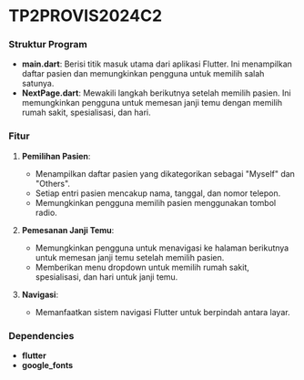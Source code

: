 # TP2PROVIS2024C2

### Struktur Program

- **main.dart**: Berisi titik masuk utama dari aplikasi Flutter. Ini menampilkan daftar pasien dan memungkinkan pengguna untuk memilih salah satunya.
- **NextPage.dart**: Mewakili langkah berikutnya setelah memilih pasien. Ini memungkinkan pengguna untuk memesan janji temu dengan memilih rumah sakit, spesialisasi, dan hari.

### Fitur

1. **Pemilihan Pasien**:
   - Menampilkan daftar pasien yang dikategorikan sebagai "Myself" dan "Others".
   - Setiap entri pasien mencakup nama, tanggal, dan nomor telepon.
   - Memungkinkan pengguna memilih pasien menggunakan tombol radio.

2. **Pemesanan Janji Temu**:
   - Memungkinkan pengguna untuk menavigasi ke halaman berikutnya untuk memesan janji temu setelah memilih pasien.
   - Memberikan menu dropdown untuk memilih rumah sakit, spesialisasi, dan hari untuk janji temu.

3. **Navigasi**:
   - Memanfaatkan sistem navigasi Flutter untuk berpindah antara layar.

### Dependencies

- **flutter**
- **google_fonts**
